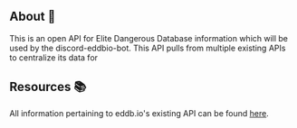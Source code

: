 ## About 📖

This is an open API for Elite Dangerous Database information which will be used by the discord-eddbio-bot. This API pulls from multiple existing APIs to centralize its data for

## Resources 📚

All information pertaining to eddb.io's existing API can be found <a target="_blank" href="https://eddb.io/api">here</a>.
